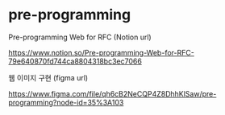 # pre-programming

Pre-programming Web for RFC (Notion url)

https://www.notion.so/Pre-programming-Web-for-RFC-79e640870fd744ca8804318bc3ec7066

웹 이미지 구현 (figma url)

https://www.figma.com/file/qh6cB2NeCQP4Z8DhhKlSaw/pre-programming?node-id=35%3A103
